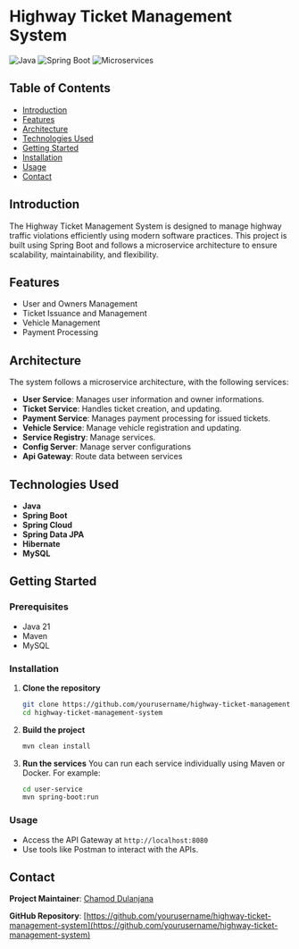# Highway Ticket Management System

![Java](https://img.shields.io/badge/Java-ED8B00?style=for-the-badge&logo=java&logoColor=white)
![Spring Boot](https://img.shields.io/badge/Spring%20Boot-6DB33F?style=for-the-badge&logo=spring-boot&logoColor=white)
![Microservices](https://img.shields.io/badge/Microservices-4d79ff?style=for-the-badge)

## Table of Contents
- [Introduction](#introduction)
- [Features](#features)
- [Architecture](#architecture)
- [Technologies Used](#technologies-used)
- [Getting Started](#getting-started)
- [Installation](#installation)
- [Usage](#usage)
- [Contact](#contact)

## Introduction
The Highway Ticket Management System is designed to manage highway traffic violations efficiently using modern software practices. This project is built using Spring Boot and follows a microservice architecture to ensure scalability, maintainability, and flexibility.

## Features
- User and Owners Management
- Ticket Issuance and Management
- Vehicle Management
- Payment Processing

## Architecture
The system follows a microservice architecture, with the following services:
- **User Service**: Manages user information and owner informations.
- **Ticket Service**: Handles ticket creation, and updating.
- **Payment Service**: Manages payment processing for issued tickets.
- **Vehicle Service**: Manage vehicle registration and updating.
- **Service Registry**: Manage services.
- **Config Server**: Manage server configurations
- **Api Gateway**: Route data between services

## Technologies Used
- **Java**
- **Spring Boot**
- **Spring Cloud**
- **Spring Data JPA**
- **Hibernate**
- **MySQL** 

## Getting Started
### Prerequisites
- Java 21
- Maven
- MySQL


### Installation
1. **Clone the repository**
    ```bash
    git clone https://github.com/yourusername/highway-ticket-management-system.git
    cd highway-ticket-management-system
    ```

2. **Build the project**
    ```bash
    mvn clean install
    ```

3. **Run the services**
    You can run each service individually using Maven or Docker. For example:
    ```bash
    cd user-service
    mvn spring-boot:run
    ```


### Usage
- Access the API Gateway at `http://localhost:8080`
- Use tools like Postman to interact with the APIs.


## Contact
**Project Maintainer**: [Chamod Dulanjana](mailto:chamodperera128@gmail.com)

**GitHub Repository**: [https://github.com/yourusername/highway-ticket-management-system](https://github.com/yourusername/highway-ticket-management-system)
